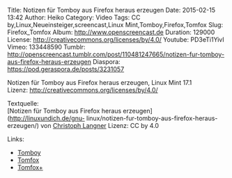 Title: Notizen für Tomboy aus Firefox heraus erzeugen
Date: 2015-02-15 13:42
Author: Heiko
Category: Video
Tags: CC by,Linux,Neueinsteiger,screencast,Linux Mint,Tomboy,Firefox,Tomfox
Slug: Firefox_Tomfox
Album: http://www.openscreencast.de
Duration: 129000
License: http://creativecommons.org/licenses/by/4.0/
Youtube: PD3eTi1YivI
Vimeo: 133448590
Tumblr: http://openscreencast.tumblr.com/post/110481247665/notizen-fur-tomboy-aus-firefox-heraus-erzeugen
Diaspora: https://pod.geraspora.de/posts/3231057

Notizen für Tomboy aus Firefox heraus erzeugen, Linux Mint 17.1  
Lizenz: <http://creativecommons.org/licenses/by/4.0/>  
  
Textquelle:  
[Notizen für Tomboy aus Firefox heraus erzeugen](http://linuxundich.de/gnu-
linux/notizen-fur-tomboy-aus-firefox-heraus-erzeugen/) von [Christoph
Langner](http://linuxundich.de/) Lizenz: CC by 4.0

Links:

  * [Tomboy](https://wiki.gnome.org/Apps/Tomboy "Link zu gnome.org" )
  * [Tomfox](https://addons.mozilla.org/de/firefox/addon/tomfox/ "Link zu mozilla.org" )
  * [Tomfox+](https://addons.mozilla.org/de/firefox/addon/tomfox-1/ "Link zu mozilla.org" )

